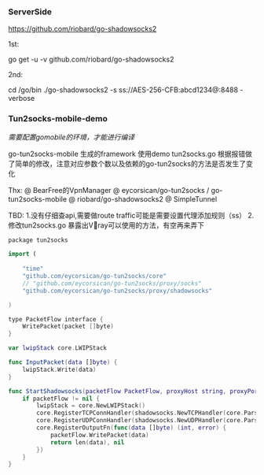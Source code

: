 
### ServerSide
https://github.com/riobard/go-shadowsocks2

1st:

go get -u -v github.com/riobard/go-shadowsocks2

2nd:

cd /go/bin 
./go-shadowsocks2 -s ss://AES-256-CFB:abcd1234@:8488 -verbose

### Tun2socks-mobile-demo

*需要配置gomobile的环境，才能进行编译*

go-tun2socks-mobile 生成的framework 使用demo
tun2socks.go 根据报错做了简单的修改，注意对应参数个数以及依赖的go-tun2socks的方法是否发生了变化

Thx:
@ BearFree的VpnManager 
@ eycorsican/go-tun2socks / go-tun2socks-mobile 
@ riobard/go-shadowsocks2
@ SimpleTunnel 

TBD:
  1.没有仔细查api,需要做route traffic可能是需要设置代理添加规则（ss）
  2.修改tun2socks.go 暴露出V🤮ray可以使用的方法，有空再来弄下



```swift
package tun2socks

import (
  
	"time"
	"github.com/eycorsican/go-tun2socks/core"
	// "github.com/eycorsican/go-tun2socks/proxy/socks"
	"github.com/eycorsican/go-tun2socks/proxy/shadowsocks"

)

type PacketFlow interface {
	WritePacket(packet []byte)
}

var lwipStack core.LWIPStack

func InputPacket(data []byte) {
	lwipStack.Write(data)
}

func StartShadowsocks(packetFlow PacketFlow, proxyHost string, proxyPort int, proxyCipher, proxyPassword string) {
	if packetFlow != nil {
		lwipStack = core.NewLWIPStack()
		core.RegisterTCPConnHandler(shadowsocks.NewTCPHandler(core.ParseTCPAddr(proxyHost, uint16(proxyPort)).String(), proxyCipher, proxyPassword,nil))
		core.RegisterUDPConnHandler(shadowsocks.NewUDPHandler(core.ParseUDPAddr(proxyHost, uint16(proxyPort)).String(), proxyCipher, proxyPassword, 30*time.Second,nil,nil))
		core.RegisterOutputFn(func(data []byte) (int, error) {
			packetFlow.WritePacket(data)
			return len(data), nil
		})
	}
}

```

